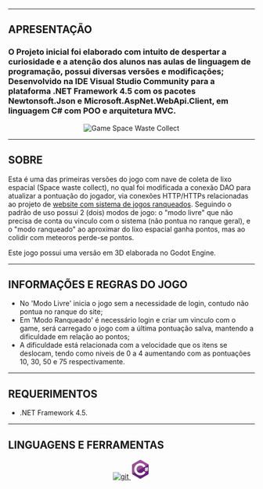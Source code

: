 <hr><h2 align="left">APRESENTAÇÃO</h2>

<h3 align="left">
  O Projeto inicial foi elaborado com intuito de despertar a curiosidade e a atenção dos alunos nas aulas de linguagem de programação, possui diversas versões e modificações; Desenvolvido na IDE Visual Studio Community para a plataforma .NET Framework 4.5 com os pacotes Newtonsoft.Json e Microsoft.AspNet.WebApi.Client, em linguagem C# com POO e arquitetura MVC.
</h3>

<p align="center">
  <img src="https://github.com/tiagoeo/vs_game_space_waste_collect/blob/main/Static/SWC.png" alt="Game Space Waste Collect" height="335" width="443">
</p>

<hr><h2 align="left">SOBRE</h2>

<p align="left">
  Esta é uma das primeiras versões do jogo com nave de coleta de lixo espacial (Space waste collect), no qual foi modificada a conexão DAO para atualizar a pontuação do jogador, via conexões HTTP/HTTPs relacionadas ao projeto de <a href="https://github.com/tiagoeo/website_dinamico_sistema_jogo_ranqueado">website com sistema de jogos ranqueados</a>. Seguindo o padrão de uso possui 2 (dois) modos de jogo: o "modo livre" que não precisa de conta ou vinculo com o sistema (não pontua no ranque geral), e o "modo ranqueado" ao aproximar do lixo espacial ganha pontos, mas ao colidir com meteoros perde-se pontos.
</p>
<p align="left">
  Este jogo possui uma versão em 3D elaborada no Godot Engine.
</p>
<hr><h2 align="left">INFORMAÇÕES E REGRAS DO JOGO</h2>
<p align="left">
  <ul>
    <li>No 'Modo Livre' inicia o jogo sem a necessidade de login, contudo não pontua no ranque do site;</li>
    <li>Em 'Modo Ranqueado' é necessário login e criar um vinculo com o game, será carregado o jogo com a última pontuação salva, mantendo a dificuldade em relação ao pontos;</li>
    <li>A dificuldade está relacionada com a velocidade que os itens se deslocam, tendo como niveis de 0 a 4 aumentando com as pontuações 10, 30, 50 e 75 respectivamente.</li>   
  </ul>
</p>

<hr><h2 align="left">REQUERIMENTOS</h2>
<p align="left">
  <ul>
    <li>.NET Framework 4.5.</li>
  </ul>
</p>

<hr><h2 align="left">LINGUAGENS E FERRAMENTAS</h2>
<p align="center">
  <a href="https://git-scm.com/" target="_blank" rel="noreferrer">
    <img src="https://www.vectorlogo.zone/logos/git-scm/git-scm-icon.svg" alt="git" width="40" height="40"/>
  </a>
  <a href="https://www.w3schools.com/cs/" target="_blank" rel="noreferrer"> 
    <img src="https://raw.githubusercontent.com/devicons/devicon/master/icons/csharp/csharp-original.svg" alt="csharp" width="40" height="40"/> 
  </a> 
</p>

